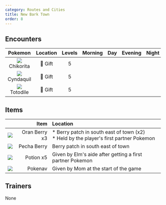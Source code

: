 ```yaml
---
category: Routes and Cities
title: New Bark Town
order: 8
---
```

## Encounters

| Pokemon | Location | Levels | Morning | Day | Evening | Night |
|:---:|:---:|:---:|:---:|:---:|:---:|:---:|
| ![](https://serebii.net/pokedex-dp/icon/152.gif) Chikorita | 🎁 Gift | 5 |  |  |  |  |
| ![](https://serebii.net/pokedex-dp/icon/155.gif) Cyndaquil | 🎁 Gift | 5 |  |  |  |  |
| ![](https://serebii.net/pokedex-dp/icon/158.gif) Totodile | 🎁 Gift | 5 |  |  |  |  |

## Items

| | Item | Location |
|:---:|---:|:---|
|![](https://archives.bulbagarden.net/media/upload/thumb/2/2d/Bag_Oran_Berry_SV_Sprite.png/24px-Bag_Oran_Berry_SV_Sprite.png)| Oran Berry x3 | * Berry patch in south east of town (x2)<br />* Held by the player's first partner Pokemon|
|![](https://archives.bulbagarden.net/media/upload/thumb/8/81/Bag_Pecha_Berry_SV_Sprite.png/24px-Bag_Pecha_Berry_SV_Sprite.png)| Pecha Berry | Berry patch in south east of town |
|![](https://archives.bulbagarden.net/media/upload/e/ed/Bag_Potion_Sprite.png)| Potion x5 | Given by Elm's aide after getting a first partner Pokemon |
|![](https://archives.bulbagarden.net/media/upload/f/f3/Pok%C3%A9gear_Icon.png)| Pokenav | Given by Mom at the start of the game |

## Trainers
None
